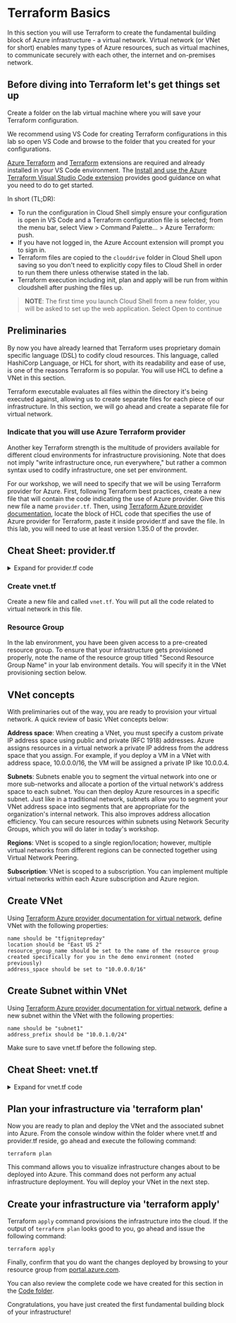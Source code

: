 # Terraform Basics
In this section you will use Terraform to create the fundamental building block of Azure infrastructure - a virtual network. Virtual network (or VNet for short) enables many types of Azure resources, such as virtual machines, to communicate securely with each other, the internet and on-premises network.

## Before diving into Terraform let's get things set up

Create a folder on the lab virtual machine where you will save your Terraform configuration.

We recommend using VS Code for creating Terraform configurations in this lab so open VS Code and browse to the folder that you created for your configurations. 

[Azure Terraform](https://marketplace.visualstudio.com/items?itemName=ms-azuretools.vscode-azureterraform) and [Terraform](https://marketplace.visualstudio.com/items?itemName=mauve.terraform) extensions are required and already installed in your VS Code environment. The [Install and use the Azure Terraform Visual Studio Code extension](https://docs.microsoft.com/en-us/azure/terraform/terraform-vscode-extension) provides good guidance on what you need to do to get started. 

In short (TL;DR):
- To run the configuration in Cloud Shell simply ensure your configuration is open in VS Code and a Terraform configuration file is selected; from the menu bar, select View > Command Palette... > Azure Terraform: push.
- If you have not logged in, the Azure Account extension will prompt you to sign in.
- Terraform files are copied to the `clouddrive` folder in Cloud Shell upon saving so you don't need to explicitly copy files to Cloud Shell in order to run them there unless otherwise stated in the lab.
- Terraform execution including init, plan and apply will be run from within cloudshell after pushing the files up.

> **NOTE**: The first time you launch Cloud Shell from a new folder, you will be asked to set up the web application. Select Open to continue

## Preliminaries
By now you have already learned that Terraform uses proprietary domain specific language (DSL) to codify cloud resources. This language, called HashiCorp Language, or HCL for short, with its readability and ease of use, is one of the reasons Terraform is so popular. You will use HCL to define a VNet in this section.

Terraform executable evaluates all files within the directory it's being executed against, allowing us to create separate files for each piece of our infrastructure. In this section, we will go ahead and create a separate file for virtual network.

### Indicate that you will use Azure Terraform provider
Another key Terraform strength is the multitude of providers available for different cloud environments for infrastructure provisioning. Note that does not imply "write infrastructure once, run everywhere," but rather a common syntax used to codify infrastructure, one set per environment.

For our workshop, we will need to specify that we will be using Terraform provider for Azure. First, following Terraform best practices, create a new file that will contain the code indicating the use of Azure provider. Give this new file a name `provider.tf`. Then, using [Terraform Azure provider documentation](https://www.terraform.io/docs/providers/azurerm/index.html), locate the block of HCL code that specifies the use of Azure provider for Terraform, paste it inside provider.tf and save the file. In this lab, you will need to use at least version 1.35.0 of the provder.

## Cheat Sheet: provider.tf
<details>
<summary>
Expand for provider.tf code
</summary>

```
# Configure the Azure Provider
provider "azurerm" {
  version = "~>1.35.0"
}
```
</details>

### Create vnet.tf
Create a new file and called ```vnet.tf```. You will put all the code related to virtual network in this file.

### Resource Group
In the lab environment, you have been given access to a pre-created resource group. To ensure that your infrastructure gets provisioned properly, note the name of the resource group titled "Second Resource Group Name" in your lab environment details. You will specify it in the VNet provisioning section below.

## VNet concepts
With preliminaries out of the way, you are ready to provision your virtual network. A quick review of basic VNet concepts below:

**Address space**: When creating a VNet, you must specify a custom private IP address space using public and private (RFC 1918) addresses. Azure assigns resources in a virtual network a private IP address from the address space that you assign. For example, if you deploy a VM in a VNet with address space, 10.0.0.0/16, the VM will be assigned a private IP like 10.0.0.4.

**Subnets**: Subnets enable you to segment the virtual network into one or more sub-networks and allocate a portion of the virtual network's address space to each subnet. You can then deploy Azure resources in a specific subnet. Just like in a traditional network, subnets allow you to segment your VNet address space into segments that are appropriate for the organization's internal network. This also improves address allocation efficiency. You can secure resources within subnets using Network Security Groups, which you will do later in today's workshop.

**Regions**: VNet is scoped to a single region/location; however, multiple virtual networks from different regions can be connected together using Virtual Network Peering.

**Subscription**: VNet is scoped to a subscription. You can implement multiple virtual networks within each Azure subscription and Azure region.

## Create VNet
Using [Terraform Azure provider documentation for virtual network](https://www.terraform.io/docs/providers/azurerm/r/virtual_network.html), define VNet with the following properties:

```
name should be "tfignitepreday"
location should be "East US 2"
resource_group_name should be set to the name of the resource group created specifically for you in the demo environment (noted previously)
address_space should be set to "10.0.0.0/16"
```

## Create Subnet within VNet
Using [Terraform Azure provider documentation for virtual network](https://www.terraform.io/docs/providers/azurerm/r/virtual_network.html), define a new subnet within the VNet with the following properties:

```
name should be "subnet1"
address_prefix should be "10.0.1.0/24"
```

Make sure to save vnet.tf before the following step.

## Cheat Sheet: vnet.tf
<details>
<summary>Expand for vnet.tf code</summary>

```
resource "azurerm_virtual_network" "predayvnet" {
  name                = "tfignitepreday"
  location            = "East US 2"
  resource_group_name = "<<<NAME OF YOUR ASSIGNED RESOURCE GROUP>>>"
  address_space       = ["10.0.0.0/16"]

  subnet {
    name           = "subnet1"
    address_prefix = "10.0.1.0/24"
  }
```
</details>

## Plan your infrastructure via 'terraform plan'
Now you are ready to plan and deploy the VNet and the associated subnet into Azure. From the console window within the folder where vnet.tf and provider.tf reside, go ahead and execute the following command:

```terraform plan```

This command allows you to visualize infrastructure changes about to be deployed into Azure. This command does not perform any actual infrastructure deployment. You will deploy your VNet in the next step.

## Create your infrastructure via 'terraform apply'
Terraform ```apply``` command provisions the infrastructure into the cloud. If the output of ```terraform plan``` looks good to you, go ahead and issue the following command:

```terraform apply```

Finally, confirm that you do want the changes deployed by browsing to your resource group from [portal.azure.com](https://portal.azure.com). 

You can also review the complete code we have created for this section in the [Code folder](https://github.com/Azure/Ignite2019_IaC_pre-day_docs/tree/master/Terraform/01%20-%20Basics/Code).

Congratulations, you have just created the first fundamental building block of your infrastructure!
